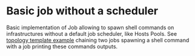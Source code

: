# Basic job without a scheduler

Basic implementation of Job allowing to spawn shell commands on infrastructures without a default job scheduler, like Hosts Pools.
See [topology template example](topologies/chainedJobs/types.yaml) chaining two jobs
spawning a shell command with a job printing these commands outputs.

